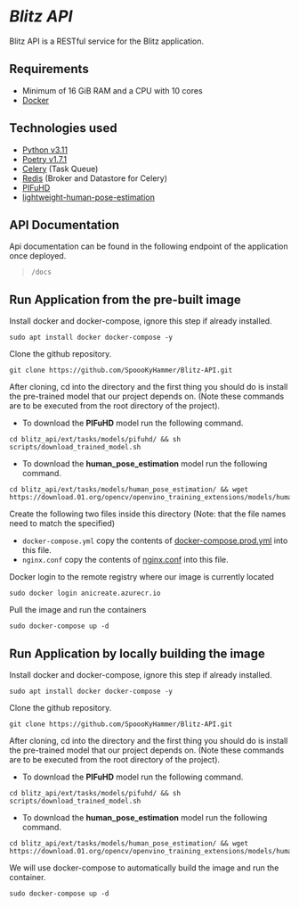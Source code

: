 
# ***Blitz API***

Blitz API is a RESTful service for the Blitz application.

## Requirements
- Minimum of 16 GiB RAM and a CPU with 10 cores 
- [Docker](https://docs.docker.com/)

## Technologies used
- [Python v3.11](https://www.python.org/downloads/)
- [Poetry v1.7.1](https://python-poetry.org/)
-  [Celery](https://docs.celeryq.dev/en/stable/index.html) (Task Queue)
-  [Redis](https://redis.io/) (Broker and Datastore for Celery)
- [PIFuHD](https://github.com/facebookresearch/pifuhd)
- [lightweight-human-pose-estimation](https://github.com/Daniil-Osokin/lightweight-human-pose-estimation.pytorch)

## API Documentation
Api documentation can be found in the following endpoint of the 
application once deployed.
> `/docs`

## Run Application from the pre-built image
Install docker and docker-compose, ignore this step if already installed.
```
sudo apt install docker docker-compose -y
```

Clone the github repository.
```
git clone https://github.com/SpoooKyHammer/Blitz-API.git
```

After cloning, cd into the directory and the first thing you should do is install the pre-trained model that our project depends on. (Note these commands are to be executed from the root directory of the project).
- To download the **PIFuHD** model run the following command. <br>
```
cd blitz_api/ext/tasks/models/pifuhd/ && sh scripts/download_trained_model.sh
```

- To download the **human_pose_estimation** model run the following command.
 ```
 cd blitz_api/ext/tasks/models/human_pose_estimation/ && wget https://download.01.org/opencv/openvino_training_extensions/models/human_pose_estimation/checkpoint_iter_370000.pth
 ```

Create the following two files inside this directory (Note: that the file names need to match the specified)
- `docker-compose.yml` copy the contents of [docker-compose.prod.yml](https://github.com/SpoooKyHammer/Blitz-API/blob/main/docker-compose.prod.yml) into this file.
- `nginx.conf` copy the contents of [nginx.conf](https://github.com/SpoooKyHammer/Blitz-API/blob/main/nginx.conf) into this file.

Docker login to the remote registry where our image is currently located
```
sudo docker login anicreate.azurecr.io
```

Pull the image and run the containers
```
sudo docker-compose up -d
```

## Run Application by locally building the image
Install docker and docker-compose, ignore this step if already installed.
```
sudo apt install docker docker-compose -y
```

Clone the github repository.
```
git clone https://github.com/SpoooKyHammer/Blitz-API.git
```

After cloning, cd into the directory and the first thing you should do is install the pre-trained model that our project depends on. (Note these commands are to be executed from the root directory of the project).
- To download the **PIFuHD** model run the following command. <br>
```
cd blitz_api/ext/tasks/models/pifuhd/ && sh scripts/download_trained_model.sh
```

- To download the **human_pose_estimation** model run the following command.
 ```
 cd blitz_api/ext/tasks/models/human_pose_estimation/ && wget https://download.01.org/opencv/openvino_training_extensions/models/human_pose_estimation/checkpoint_iter_370000.pth
 ```
 
We will use docker-compose to automatically build the image and run the container.
```
sudo docker-compose up -d
```
